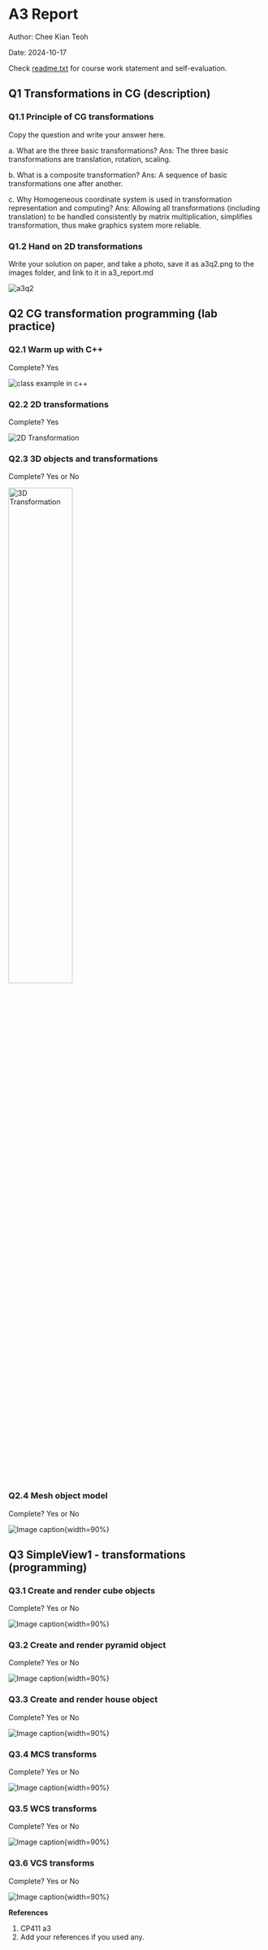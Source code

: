 # A3 Report

Author: Chee Kian Teoh

Date: 2024-10-17 

Check [readme.txt](readme.txt) for course work statement and self-evaluation. 
  
## Q1 Transformations in CG (description)


### Q1.1 Principle of CG transformations

Copy the question and write your answer here.

a. What are the three basic transformations?
Ans: The three basic transformations are translation, rotation, scaling.

b. What is a composite transformation?
Ans: A sequence of basic transformations one after another.

c. Why Homogeneous coordinate system is used in transformation representation and computing?
Ans: Allowing all transformations (including translation) to be handled consistently by matrix multiplication, simplifies transformation, thus make graphics system more reliable.


### Q1.2 Hand on 2D transformations

Write your solution on paper, and take a photo, save it as a3q2.png to the images folder, and link to it in a3_report.md

![a3q2](https://github.com/user-attachments/assets/5292afe4-e7f3-479a-ae4c-39bc5bc2e047)





## Q2 CG transformation programming (lab practice)


### Q2.1 Warm up with C++ 

Complete? Yes

![class example in c++](https://github.com/user-attachments/assets/e024c1bf-3252-41dc-811a-faaa93ec7de5)


### Q2.2 2D transformations 

Complete? Yes 

<img src="https://github.com/user-attachments/assets/69bbf433-834b-4661-a000-5587c3ecc226" alt="2D Transformation" />


### Q2.3 3D objects and transformations 

Complete? Yes or No 

<img src="https://github.com/user-attachments/assets/47e97581-3fad-410a-9aa5-3cf71f7d4fce" width="50%" alt="3D Transformation" />


### Q2.4 Mesh object model 

Complete? Yes or No 

<!--If you answer Yes, insert one or more screenshot images to show the completion.-->

![Image caption](images/demo.png){width=90%}

<!-- If No, add a short description to describe the issues encountered.-->


## Q3 SimpleView1 - transformations (programming)


### Q3.1 Create and render cube objects

Complete? Yes or No 

<!--If you answer Yes, insert one or more screenshot images to show the completion. -->

![Image caption](images/demo.png){width=90%}

<!--If No, add a short description to describe the issues encountered.-->


### Q3.2 Create and render pyramid object

Complete? Yes or No 

<!--If you answer Yes, insert one or more screenshot images to show the completion. -->

![Image caption](images/demo.png){width=90%}

<!--If No, add a short description to describe the issues encountered.-->


### Q3.3 Create and render house object

Complete? Yes or No 

<!--If you answer Yes, insert one or more screenshot images to show the completion. -->

![Image caption](images/demo.png){width=90%}

<!--If No, add a short description to describe the issues encountered.-->


### Q3.4 MCS transforms

Complete? Yes or No 

<!--If you answer Yes, insert one or more screenshot images to show the completion. -->

![Image caption](images/demo.png){width=90%}

<!--If No, add a short description to describe the issues encountered.-->


### Q3.5 WCS transforms

Complete? Yes or No 

<!--If you answer Yes, insert one or more screenshot images to show the completion. -->

![Image caption](images/demo.png){width=90%}

<!--If No, add a short description to describe the issues encountered.-->


### Q3.6 VCS transforms

Complete? Yes or No 

<!--If you answer Yes, insert one or more screenshot images to show the completion. -->

![Image caption](images/demo.png){width=90%}

<!--If No, add a short description to describe the issues encountered.-->




**References**

1. CP411 a3
2. Add your references if you used any. 

